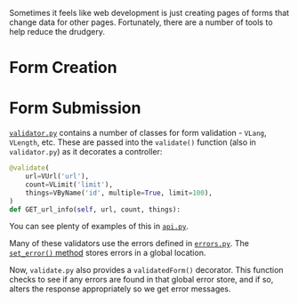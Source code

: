 Sometimes it feels like web development is just creating pages of forms that change data for other pages.  Fortunately, there are a number of tools to help reduce the drudgery.

# Form Creation

# Form Submission

[`validator.py`](https://github.com/reddit/reddit/blob/master/r2/r2/lib/validator/validator.py) contains a number of classes for form validation - `VLang`, `VLength`, etc.  These are passed into the `validate()` function (also in `validator.py`) as it decorates a controller:

```python
@validate(
    url=VUrl('url'),
    count=VLimit('limit'),
    things=VByName('id', multiple=True, limit=100),
)
def GET_url_info(self, url, count, things):
```

You can see plenty of examples of this in [`api.py`](https://github.com/reddit/reddit/blob/master/r2/r2/controllers/api.py).

Many of these validators use the errors defined in [`errors.py`](https://github.com/reddit/reddit/blob/master/r2/r2/lib/errors.py).  The [`set_error()` method](https://github.com/reddit/reddit/blob/master/r2/r2/lib/validator/validator.py#L93) stores errors in a global location.

Now, `validate.py` also provides a `validatedForm()` decorator.  This function checks to see if any errors are found in that global error store, and if so, alters the response appropriately so we get error messages.